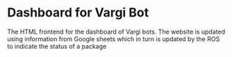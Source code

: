 # Dashboard for Vargi Bot
The HTML frontend for the dashboard of Vargi bots. The website is updated using information from Google sheets which in turn is updated by the ROS to indicate the status of a package

